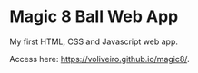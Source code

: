 # Magic 8 Ball Web App 

My first HTML, CSS and Javascript web app. 

Access here: https://voliveiro.github.io/magic8/.